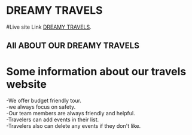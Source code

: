 # DREAMY TRAVELS

#Live site Link [DREAMY TRAVELS](https://react-assignment-11.web.app).

## All ABOUT OUR DREAMY TRAVELS

# Some information about our travels website

-We offer budget friendly tour.
<br/>
-we always focus on safety.
<br/>
-Our team members are always friendly and helpful.
<br/>
-Travelers can add events in their list.
<br/>
-Travelers also can delete any events if they don't like.
<br/>
